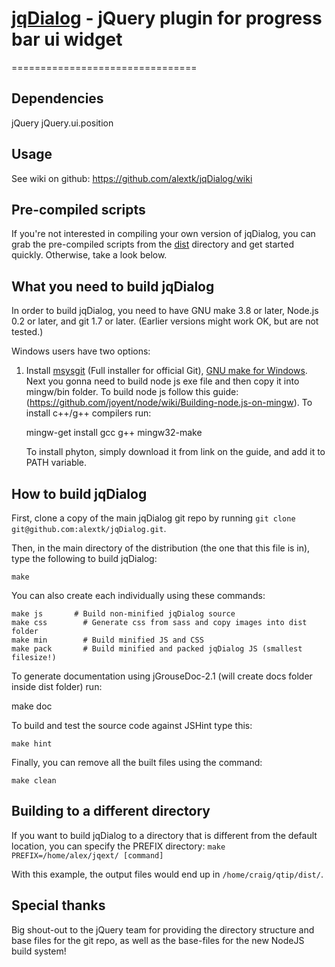 # [jqDialog]() - jQuery plugin for progress bar ui widget
================================

Dependencies
-------------------
jQuery
jQuery.ui.position

Usage
---------------------
See wiki on github: https://github.com/alextk/jqDialog/wiki


Pre-compiled scripts
--------------------
If you're not interested in compiling your own version of jqDialog, you can grab the pre-compiled scripts from the
[dist](https://github.com/alextk/jqDialog/tree/master/dist/) directory and get started quickly. Otherwise, take a look below.


What you need to build jqDialog
----------------------------
In order to build jqDialog, you need to have GNU make 3.8 or later, Node.js 0.2 or later, and git 1.7 or later.
(Earlier versions might work OK, but are not tested.)

Windows users have two options:

1. Install [msysgit](https://code.google.com/p/msysgit/) (Full installer for official Git),
   [GNU make for Windows](http://gnuwin32.sourceforge.net/packages/make.htm).
   Next you gonna need to build node js exe file and then copy it into mingw/bin folder. To build node js follow this guide:
   (https://github.com/joyent/node/wiki/Building-node.js-on-mingw). To install c++/g++ compilers run:

   mingw-get install gcc g++ mingw32-make

   To install phyton, simply download it from link on the guide, and add it to PATH variable.

How to build jqDialog
------------------
First, clone a copy of the main jqDialog git repo by running `git clone git@github.com:alextk/jqDialog.git`.

Then, in the main directory of the distribution (the one that this file is in), type
the following to build jqDialog:

	make

You can also create each individually using these commands:

	make js		  # Build non-minified jqDialog source
	make css		# Generate css from sass and copy images into dist folder
	make min 		# Build minified JS and CSS
	make pack		# Build minified and packed jqDialog JS (smallest filesize!)

To generate documentation using jGrouseDoc-2.1 (will create docs folder inside dist folder) run:

  make doc

To build and test the source code against JSHint type this:

	make hint

Finally, you can remove all the built files using the command:

	make clean


Building to a different directory
---------------------------------
If you want to build jqDialog to a directory that is different from the default location, you can specify the PREFIX
directory: `make PREFIX=/home/alex/jqext/ [command]`

With this example, the output files would end up in `/home/craig/qtip/dist/`.

Special thanks
--------------
Big shout-out to the jQuery team for providing the directory structure and base files for the git repo, as well as the base-files for the new NodeJS build system!